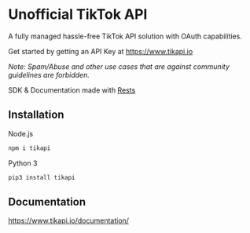 # Unofficial TikTok API 

A fully managed hassle-free TikTok API solution with OAuth capabilities. 

Get started by getting an API Key at https://www.tikapi.io

*Note: Spam/Abuse and other use cases that are against community guidelines are forbidden.*

SDK & Documentation made with [Rests](https://github.com/el1s7/rests)

## Installation

Node.js

```bash
npm i tikapi
```

Python 3

```bash
pip3 install tikapi
```

## Documentation
https://www.tikapi.io/documentation/